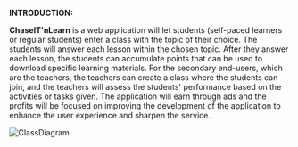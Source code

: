 **INTRODUCTION:**

**ChaseIT'nLearn** is a web application will let students (self-paced learners or regular students) enter a class with the topic of their choice. The students will answer each lesson within the chosen topic. After they answer each lesson, the students can accumulate points that can be used to download specific learning materials. For the secondary end-users, which are the teachers, the teachers can create a class where the students can join, and the teachers will assess the students' performance based on the activities or tasks given. The application will earn through ads and the profits will be focused on improving the development of the application to enhance the user experience and sharpen the service.                           

![ClassDiagram](https://user-images.githubusercontent.com/111874834/202975613-2aa727f4-c1fc-4a08-9417-63edb8032417.png)
